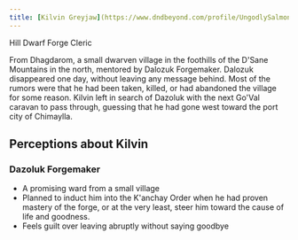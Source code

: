 ```yaml
---
title: [Kilvin Greyjaw](https://www.dndbeyond.com/profile/UngodlySalmon/characters/27153043)
---
```


Hill Dwarf
Forge Cleric

From Dhagdarom, a small dwarven village in the foothills of the D'Sane Mountains in the north, mentored by Dalozuk Forgemaker.  Dalozuk disappeared one day, without leaving any message behind.  Most of the rumors were that he had been taken, killed, or had abandoned the village for some reason.  Kilvin left in search of Dazoluk with the next Go'Val caravan to pass through, guessing that he had gone west toward the port city of Chimaylla.

## Perceptions about Kilvin

### Dazoluk Forgemaker
- A promising ward from a small village
- Planned to induct him into the K'anchay Order when he had proven mastery of the forge, or at the very least, steer him toward the cause of life and goodness.
- Feels guilt over leaving abruptly without saying goodbye
